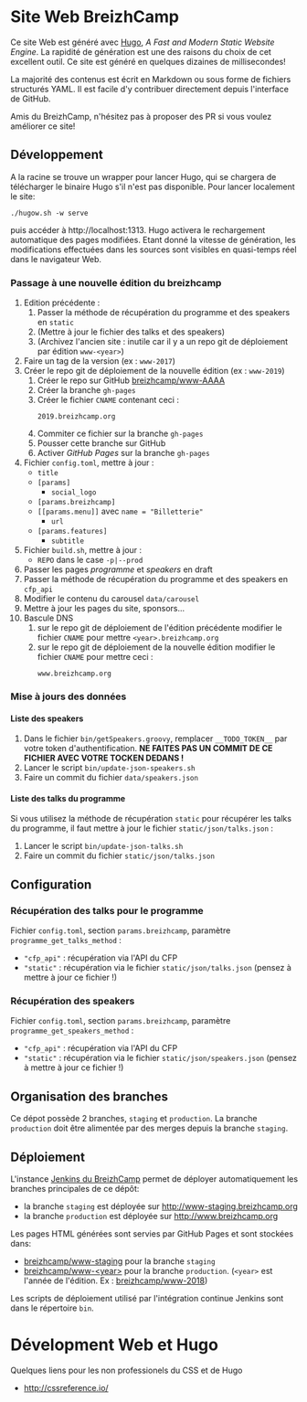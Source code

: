 # Site Web BreizhCamp

Ce site Web est généré avec [Hugo](https://gohugo.io/), _A Fast and Modern Static Website Engine_. La rapidité de génération est une des raisons du choix de cet excellent outil. Ce site est généré en quelques dizaines de millisecondes!

La majorité des contenus est écrit en Markdown ou sous forme de fichiers structurés YAML. Il est facile d'y contribuer directement depuis l'interface de GitHub.

Amis du BreizhCamp, n'hésitez pas à proposer des PR si vous voulez améliorer ce site!

## Développement

A la racine se trouve un wrapper pour lancer Hugo, qui se chargera de télécharger le binaire Hugo s'il n'est pas disponible. Pour lancer localement le site:

    ./hugow.sh -w serve

puis accéder à http://localhost:1313. Hugo activera le rechargement automatique des pages modifiées. Etant donné la vitesse de génération, les modifications effectuées dans les sources sont visibles en quasi-temps réel dans le navigateur Web.

### Passage à une nouvelle édition du breizhcamp

1.  Edition précédente :
    1.  Passer la méthode de récupération du programme et des speakers en `static`
    1.  (Mettre à jour le fichier des talks et des speakers)
    1.  (Archivez l'ancien site : inutile car il y a un repo git de déploiement par édition `www-<year>`)
1.  Faire un tag de la version (ex : `www-2017`)
1.  Créer le repo git de déploiement de la nouvelle édition (ex : `www-2019`)
    1.  Créer le repo sur GitHub [breizhcamp/www-AAAA](https://github.com/breizhcamp)
    1.  Créer la branche `gh-pages`
    1.  Créer le fichier `CNAME` contenant ceci :
        ```
        2019.breizhcamp.org
        
        ```
    1.  Commiter ce fichier sur la branche `gh-pages`
    1.  Pousser cette branche sur GitHub
    1.  Activer _GitHub Pages_ sur la branche `gh-pages`
1.  Fichier `config.toml`, mettre à jour :
    -   `title`
    -   `[params]`
        -   `social_logo`
    -   `[params.breizhcamp]`
    -   `[[params.menu]]` avec `name = "Billetterie"`
        -    `url`
    -   `[params.features]`
        -    `subtitle`
1.  Fichier `build.sh`, mettre à jour :
    -   `REPO` dans le case `-p|--prod`
1.  Passer les pages _programme_ et _speakers_ en draft
1.  Passer la méthode de récupération du programme et des speakers en `cfp_api`
1.  Modifier le contenu du carousel `data/carousel`
1.  Mettre à jour les pages du site, sponsors...
1.  Bascule DNS
    1.  sur le repo git de déploiement de l'édition précédente modifier le fichier `CNAME` pour mettre `<year>.breizhcamp.org`
    1.  sur le repo git de déploiement de la nouvelle édition modifier le fichier `CNAME` pour mettre ceci :
        ```
        www.breizhcamp.org
        
        ```

### Mise à jours des données

#### Liste des speakers

1.  Dans le fichier `bin/getSpeakers.groovy`, remplacer `__TODO_TOKEN__` par votre token d'authentification.
    **NE FAITES PAS UN COMMIT DE CE FICHIER AVEC VOTRE TOCKEN DEDANS !**
1.  Lancer le script `bin/update-json-speakers.sh`
1.  Faire un commit du fichier `data/speakers.json`

#### Liste des talks du programme

Si vous utilisez la méthode de récupération `static` pour récupérer les talks du programme,
il faut mettre à jour le fichier `static/json/talks.json` :

1.  Lancer le script `bin/update-json-talks.sh`
1.  Faire un commit du fichier `static/json/talks.json`


## Configuration

### Récupération des talks pour le programme

Fichier `config.toml`, section `params.breizhcamp`, paramètre `programme_get_talks_method` :
-   `"cfp_api"` : récupération via l'API du CFP
-   `"static"` : récupération via le fichier `static/json/talks.json` (pensez à mettre à jour ce fichier !)

### Récupération des speakers

Fichier `config.toml`, section `params.breizhcamp`, paramètre `programme_get_speakers_method` :
-   `"cfp_api"` : récupération via l'API du CFP
-   `"static"` : récupération via le fichier `static/json/speakers.json` (pensez à mettre à jour ce fichier !)


## Organisation des branches

Ce dépot possède 2 branches, `staging` et `production`. La branche `production` doit être alimentée par des merges depuis la branche `staging`.

## Déploiement

L'instance [Jenkins du BreizhCamp]( https://breizhcamp.ci.cloudbees.com) permet de déployer automatiquement les branches principales de ce dépôt:

* la branche `staging` est déployée sur http://www-staging.breizhcamp.org
* la branche `production` est déployée sur http://www.breizhcamp.org

Les pages HTML générées sont servies par GitHub Pages et sont stockées dans:

* [breizhcamp/www-staging](https://github.com/breizhcamp/www-staging) pour la branche `staging`
* [breizhcamp/www-\<year\>](https://github.com/breizhcamp) pour la branche `production`.
  (`<year>` est l'année de l'édition. Ex : [breizhcamp/www-2018](https://github.com/breizhcamp/www-2018))

Les scripts de déploiement utilisé par l'intégration continue Jenkins sont dans le répertoire `bin`.

# Dévelopment Web et Hugo

Quelques liens pour les non professionels du CSS et de Hugo

* http://cssreference.io/
